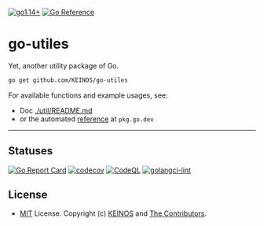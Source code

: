 <!-- markdownlint-disable MD041 -->
[![go1.14+](https://github.com/KEINOS/go-utiles/actions/workflows/go-versions.yml/badge.svg)](https://github.com/KEINOS/go-utiles/actions/workflows/go-versions.yml)
[![Go Reference](https://pkg.go.dev/badge/github.com/KEINOS/go-utiles.svg)](https://pkg.go.dev/github.com/KEINOS/go-utiles/util)

# go-utiles

Yet, another utility package of Go.

```bash
go get github.com/KEINOS/go-utiles
```

For available functions and example usages, see:

- Doc [./util/README.md](https://github.com/KEINOS/go-utiles/tree/main/util#index)
- or the automated [reference](https://pkg.go.dev/github.com/KEINOS/go-utiles/util) at `pkg.go.dev`

---

## Statuses

[![Go Report Card](https://goreportcard.com/badge/github.com/KEINOS/go-utiles)](https://goreportcard.com/report/github.com/KEINOS/go-utiles)
[![codecov](https://codecov.io/gh/KEINOS/go-utiles/branch/main/graph/badge.svg?token=uW30s2bK8M)](https://codecov.io/gh/KEINOS/go-utiles)
[![CodeQL](https://github.com/KEINOS/go-utiles/actions/workflows/codeQL-analysis.yml/badge.svg)](https://github.com/KEINOS/go-utiles/actions/workflows/codeQL-analysis.yml)
[![golangci-lint](https://github.com/KEINOS/go-utiles/actions/workflows/golangci-lint.yml/badge.svg)](https://github.com/KEINOS/go-utiles/actions/workflows/golangci-lint.yml)

## License

- [MIT](https://github.com/KEINOS/go-utiles/LICENSE.txt) License. Copyright (c) [KEINOS](https://github.com/KEINOS) and [The Contributors](https://github.com/KEINOS/go-utiles/graphs/contributors).
